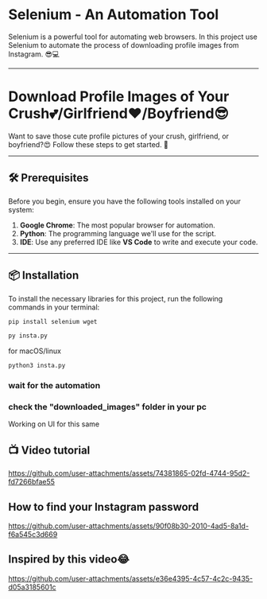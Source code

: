 #  Selenium - An Automation Tool 

Selenium is a powerful tool for automating web browsers. In this project use Selenium to automate the process of downloading profile images from Instagram. 😎💻

---

# Download Profile Images of Your Crush💕/Girlfriend❤️/Boyfriend😎

Want to save those cute profile pictures of your crush, girlfriend, or boyfriend?😍 Follow these steps to get started. 🚀

---

## 🛠️ Prerequisites

Before you begin, ensure you have the following tools installed on your system:

1. **Google Chrome**: The most popular browser for automation.  
2. **Python**: The programming language we'll use for the script.  
3. **IDE**: Use any preferred IDE like **VS Code** to write and execute your code.

---

## 📦 Installation

To install the necessary libraries for this project, run the following commands in your terminal:

```bash
pip install selenium wget
```
```bash
py insta.py
```
for macOS/linux
```
python3 insta.py
```
### wait for the automation

### check the "downloaded_images" folder in your pc

Working on UI for this same

## 📺 Video tutorial
https://github.com/user-attachments/assets/74381865-02fd-4744-95d2-fd7266bfae55

## How to find your Instagram password
https://github.com/user-attachments/assets/90f08b30-2010-4ad5-8a1d-f6a545c3d669

## Inspired by this video😂
https://github.com/user-attachments/assets/e36e4395-4c57-4c2c-9435-d05a3185601c




